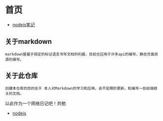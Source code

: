 # 首页

- [nodejs笔记](/nodejs/nodejs笔记.md)

## 关于markdown
    markdown是基于规定的标记语言书写文档的利器，目前也应用于许多api的编写，静态页面资源的编写。
## 关于此仓库

    创建本仓库的目的在于 本人对Markdown的学习和应用，会不定期的更新。和编写一些前端相关的文档。

以此作为一个网络日记吧！共勉
- [nodejs](/nodejs.md)
